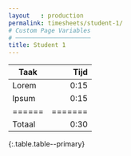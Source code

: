 ```yaml
---
layout   : production
permalink: timesheets/student-1/
# Custom Page Variables
# ─────────────────────
title: Student 1
---
```


Taak  | Tijd
------|-------:
Lorem |  0:15
Ipsum |  0:15
======|=======
Totaal|  0:30
{:.table.table--primary}